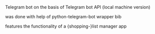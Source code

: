 Telegram bot on the basis of Telegram bot API (local machine version)

was done with help of python-telegram-bot wrapper bib

features the functionality of a {shopping-}list manager app

